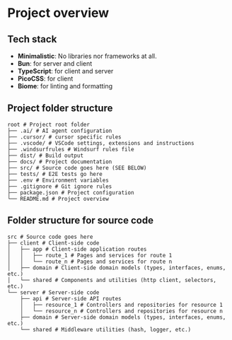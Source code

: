 # Project overview

## Tech stack

- **Minimalistic**: No libraries nor frameworks at all.
- **Bun**: for server and client
- **TypeScript**: for client and server
- **PicoCSS**: for client
- **Biome**: for linting and formatting

## Project folder structure

```
root # Project root folder
├── .ai/ # AI agent configuration
├── .cursor/ # cursor specific rules
├── .vscode/ # VSCode settings, extensions and instructions
├── .windsurfrules # Windsurf rules file
├── dist/ # Build output
├── docs/ # Project documentation
├── src/ # Source code goes here (SEE BELOW)
├── tests/ # E2E tests go here
├── .env # Environment variables
├── .gitignore # Git ignore rules
├── package.json # Project configuration
└── README.md # Project overview
```

## Folder structure for source code

```
src # Source code goes here
├── client # Client-side code
│   ├── app # Client-side application routes
│   │   ├── route_1 # Pages and services for route 1
│   │   └── route_n # Pages and services for route n  
│   ├── domain # Client-side domain models (types, interfaces, enums, etc.)
│   └── shared # Components and utilities (http client, selectors, etc.)
└── server # Server-side code
    ├── api # Server-side API routes
    │   ├── resource_1 # Controllers and repositories for resource 1
    │   └── resource_n # Controllers and repositories for resource n
    ├── domain # Server-side domain models (types, interfaces, enums, etc.)
    └── shared # Middleware utilities (hash, logger, etc.)
```




